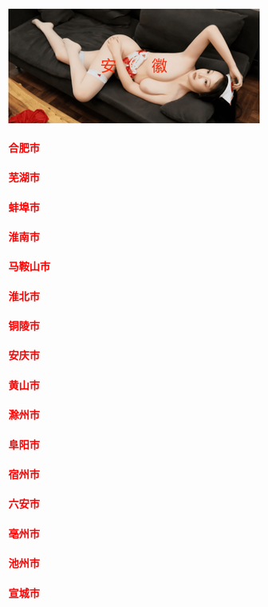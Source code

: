 ![Flowchart](images/ahs.png ':class=banner-image')

## <span style="color:red;">合肥市</span>

## <span style="color:red;">芜湖市</span>

## <span style="color:red;">蚌埠市</span>

## <span style="color:red;">淮南市</span>

## <span style="color:red;">马鞍山市</span>

## <span style="color:red;">淮北市</span>

## <span style="color:red;">铜陵市</span>

## <span style="color:red;">安庆市</span>

## <span style="color:red;">黄山市</span>

## <span style="color:red;">滁州市</span>

## <span style="color:red;">阜阳市</span>

## <span style="color:red;">宿州市</span>

## <span style="color:red;">六安市</span>

## <span style="color:red;">亳州市</span>

## <span style="color:red;">池州市</span>

## <span style="color:red;">宣城市</span>

